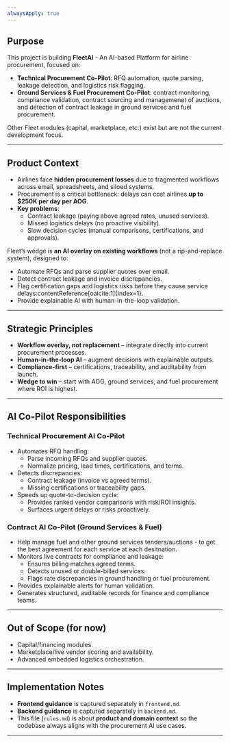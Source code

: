 ```yaml
---
alwaysApply: true
---
```


## Purpose

This project is building **FleetAI** - An AI-based Platform for airline procurement, focused on:

- **Technical Procurement Co-Pilot**: RFQ automation, quote parsing, leakage detection, and logistics risk flagging.
- **Ground Services & Fuel Procurement Co-Pilot**: contract monitoring, compliance validation, contract sourcing and managemenet of auctions, and detection of contract leakage in ground services and fuel procurement.

Other Fleet modules (capital, marketplace, etc.) exist but are not the current development focus.

---

## Product Context

- Airlines face **hidden procurement losses** due to fragmented workflows across email, spreadsheets, and siloed systems.
- Procurement is a critical bottleneck: delays can cost airlines **up to $250K per day per AOG**.
- **Key problems**:
  - Contract leakage (paying above agreed rates, unused services).
  - Missed logistics delays (no proactive visibility).
  - Slow decision cycles (manual comparisons, certifications, and approvals).

Fleet’s wedge is **an AI overlay on existing workflows** (not a rip-and-replace system), designed to:

- Automate RFQs and parse supplier quotes over email.
- Detect contract leakage and invoice discrepancies.
- Flag certification gaps and logistics risks before they cause service delays:contentReference[oaicite:1]{index=1}.
- Provide explainable AI with human-in-the-loop validation.

---

## Strategic Principles

- **Workflow overlay, not replacement** – integrate directly into current procurement processes.
- **Human-in-the-loop AI** – augment decisions with explainable outputs.
- **Compliance-first** – certifications, traceability, and auditability from launch.
- **Wedge to win** – start with AOG, ground services, and fuel procurement where ROI is highest.

---

## AI Co-Pilot Responsibilities

### Technical Procurement AI Co-Pilot

- Automates RFQ handling:
  - Parse incoming RFQs and supplier quotes.
  - Normalize pricing, lead times, certifications, and terms.
- Detects discrepancies:
  - Contract leakage (invoice vs agreed terms).
  - Missing certifications or traceability gaps.
- Speeds up quote-to-decision cycle:
  - Provides ranked vendor comparisons with risk/ROI insights.
  - Surfaces urgent delays or risks proactively.

### Contract AI Co-Pilot (Ground Services & Fuel)

- Help manage fuel and other ground services tenders/auctions - to get the best agreement for each service at each desitnation.
- Monitors live contracts for compliance and leakage:
  - Ensures billing matches agreed terms.
  - Detects unused or double-billed services.
  - Flags rate discrepancies in ground handling or fuel procurement.
- Provides explainable alerts for human validation.
- Generates structured, auditable records for finance and compliance teams.

---

## Out of Scope (for now)

- Capital/financing modules.
- Marketplace/live vendor scoring and availability.
- Advanced embedded logistics orchestration.

---

## Implementation Notes

- **Frontend guidance** is captured separately in `frontend.md`.
- **Backend guidance** is captured separately in `backend.md`.
- This file (`rules.md`) is about **product and domain context** so the codebase always aligns with the procurement AI use cases.

---
